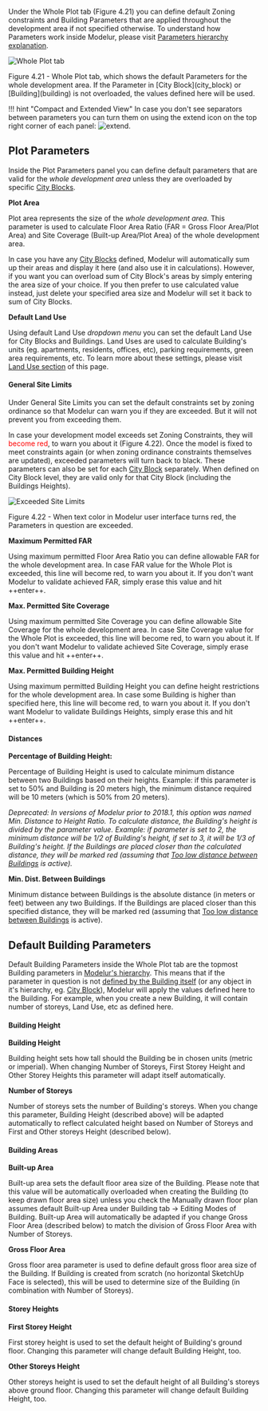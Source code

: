 Under the Whole Plot tab (Figure 4.21) you can define default Zoning constraints 
and Building Parameters that are applied throughout the development area if not 
specified otherwise. To understand how Parameters work inside Modelur, please 
visit [Parameters hierarchy explanation](/quickstart/#step-3-changing-the-parameters).

![Whole Plot tab](../img/modelur_whole_plot_tab.png)
<figcaption>Figure 4.21 - Whole Plot tab, which shows the default Parameters 
for the whole development area. If the Parameter in [City Block](city_block) 
or [Building](building) is not overloaded, the values defined here will be used.</figcaption>

!!! hint "Compact and Extended View"
    In case you don't see separators between parameters you can turn them on 
    using the extend icon on the top right corner of each panel: 
    <img src="../../img/modelur_more_ui_icon.png" alt="extend" class="inline">.

Plot Parameters
---------------
Inside the Plot Parameters panel you can define default parameters that are 
valid for the _whole development area_ unless they are overloaded by specific [City 
Blocks](/reference/city_block).

**Plot Area**

Plot area represents the size of the _whole development area_. This parameter is 
used to calculate Floor Area Ratio (FAR = Gross Floor Area/Plot Area) and Site 
Coverage (Built-up Area/Plot Area) of the whole development area.

In case you have any [City Blocks](/reference/city_block) defined, Modelur will automatically 
sum up their areas and display it here (and also use it in calculations). However, 
if you want you can overload sum of City Block's areas by simply entering the 
area size of your choice. If you then prefer to use calculated value instead, 
just delete your specified area size and Modelur will set it back to sum of City Blocks.   

**Default Land Use**

Using default Land Use _dropdown menu_ you can set the default Land Use for 
City Blocks and Buildings. Land Uses are used to calculate Building's units 
(eg. apartments, residents, offices, etc), parking requirements, green area 
requirements, etc. To learn more about these settings, please visit [Land Use 
section](/reference/land_use) of this page.

#### General Site Limits ####

Under General Site Limits you can set the default constraints set by zoning ordinance
 so that Modelur can warn you if they are exceeded. But it will not prevent you from 
 exceeding them.

In case your development model exceeds set Zoning Constraints, they will 
<span style="color:red">become red</span>, to warn you about it (Figure 4.22). 
Once the model is fixed to meet constraints again (or when zoning ordinance 
constraints themselves are updated), exceeded parameters will turn back to black. 
These parameters can also be set for each [City 
Block](/reference/city_block/#selected-city-block-parameters) separately. When 
defined on City Block level, they are valid only for that City Block (including 
the Buildings Heights).

![Exceeded Site Limits](../img/modelur_exceeded_site_limits.png)
<figcaption>Figure 4.22 - When text color in Modelur user interface turns red,
 the Parameters in question are exceeded.</figcaption>

**Maximum Permitted FAR**

Using maximum permitted Floor Area Ratio you can define allowable FAR for the 
whole development area. In case FAR value for the Whole Plot is exceeded, this 
line will become red, to warn you about it. If you don't want Modelur to 
validate achieved FAR, simply erase this value and hit ++enter++.

**Max. Permitted Site Coverage**

Using maximum permitted Site Coverage you can define allowable Site Coverage 
for the whole development area. In case Site Coverage value for the Whole 
Plot is exceeded, this line will become red, to warn you about it. If you 
don't want Modelur to validate achieved Site Coverage, simply erase this 
value and hit ++enter++.

**Max. Permitted Building Height**

Using maximum permitted Building Height you can define height restrictions 
for the whole development area. In case some Building is higher than specified 
here, this line will become red, to warn you about it. If you don't want 
Modelur to validate Buildings Heights, simply erase this and hit ++enter++.

#### Distances ####

**Percentage of Building Height:**

Percentage of Building Height is used to calculate minimum distance between 
two Buildings based on their heights. Example: if this parameter is set to 
50% and Building is 20 meters high, the minimum distance required will be 
10 meters (which is 50% from 20 meters).

_Deprecated: In versions of Modelur prior to 2018.1, this option was named 
Min. Distance to Height Ratio. To calculate distance, the Building's height 
is divided by the parameter value. Example: if parameter is set to 2, the 
minimum distance will be 1/2 of Building's height, if set to 3, it will be 
1/3 of Building's height. If the Buildings are placed closer than the 
calculated distance, they will be marked red (assuming that [Too low distance 
between Buildings](/reference/survey/#warnings) is active)._

**Min. Dist. Between Buildings**

Minimum distance between Buildings is the absolute distance (in meters 
or feet) between any two Buildings. If the Buildings are placed closer 
than this specified distance, they will be marked red (assuming that [Too low 
distance between Buildings](/reference/survey/#warnings) is active).

Default Building Parameters
---------------------------
Default Building Parameters inside the Whole Plot tab are the topmost 
Building parameters in [Modelur's 
hierarchy](/quickstart/#step-3-changing-the-parameters). This means that if 
the parameter in question is not 
[defined by the Building itself](/reference/building/#selected-building-parameters) 
(or any object in it's hierarchy, eg. [City Block](/reference/city_block)), 
Modelur will apply the values defined here to the Building. For example, when 
you create a new Building, it will contain number of storeys, Land Use, etc 
as defined here.

#### Building Height ####

**Building Height**

Building height sets how tall should the Building be in chosen units (metric 
or imperial). When changing Number of Storeys, First Storey Height and 
Other Storey Heights this parameter will adapt itself automatically.

**Number of Storeys**

Number of storeys sets the number of Building's storeys. When you change 
this parameter, Building Height (described above) will be adapted 
automatically to reflect calculated height based on Number of Storeys and 
First and Other storeys Height (described below).

#### Building Areas ####

**Built-up Area**

Built-up area sets the default floor area size of the Building. Please note 
that this value will be automatically overloaded when creating the Building 
(to keep drawn floor area size) unless you check the Manually drawn floor 
plan assumes default Built-up Area under Building tab → Editing Modes of 
Building. Built-up Area will automatically be adapted if you change Gross 
Floor Area (described below) to match the division of Gross Floor Area with 
Number of Storeys.

**Gross Floor Area**

Gross floor area parameter is used to define default gross floor area size 
of the Building. If Building is created from scratch (no horizontal SketchUp 
Face is selected), this will be used to determine size of the Building (in 
combination with Number of Storeys).

#### Storey Heights ####

**First Storey Height**

First storey height is used to set the default height of Building's ground 
floor. Changing this parameter will change default Building Height, too.

**Other Storeys Height**

Other storeys height is used to set the default height of all Building's 
storeys above ground floor. Changing this parameter will change default 
Building Height, too.
